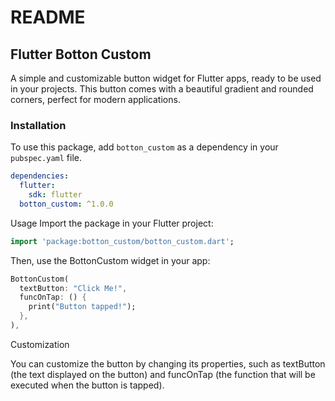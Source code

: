 # README

## Flutter Botton Custom

A simple and customizable button widget for Flutter apps, ready to be used in your projects. This button comes with a beautiful gradient and rounded corners, perfect for modern applications.

### Installation

To use this package, add `botton_custom` as a dependency in your `pubspec.yaml` file.

```yaml
dependencies:
  flutter:
    sdk: flutter
  botton_custom: ^1.0.0
````

Usage
Import the package in your Flutter project:

```Dart
import 'package:botton_custom/botton_custom.dart';
````

Then, use the BottonCustom widget in your app:

```Dart
BottonCustom(
  textButton: "Click Me!",
  funcOnTap: () {
    print("Button tapped!");
  },
),
```

Customization

You can customize the button by changing its properties, such as textButton (the text displayed on the button) and funcOnTap (the function that will be executed when the button is tapped).

